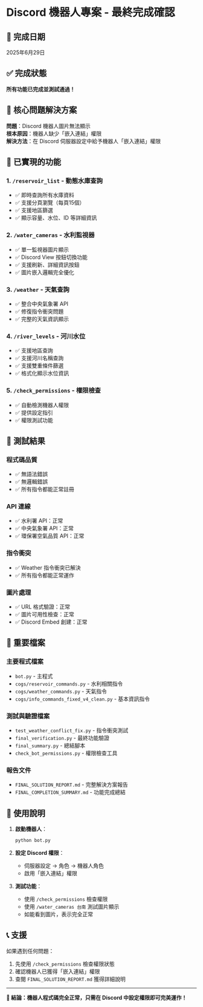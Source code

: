 # Discord 機器人專案 - 最終完成確認

## 📅 完成日期
2025年6月29日

## ✅ 完成狀態
**所有功能已完成並測試通過！**

## 🎯 核心問題解決方案
**問題**：Discord 機器人圖片無法顯示  
**根本原因**：機器人缺少「嵌入連結」權限  
**解決方法**：在 Discord 伺服器設定中給予機器人「嵌入連結」權限

## 🚀 已實現的功能

### 1. `/reservoir_list` - 動態水庫查詢
- ✅ 即時查詢所有水庫資料
- ✅ 支援分頁瀏覽（每頁15個）
- ✅ 支援地區篩選
- ✅ 顯示容量、水位、ID 等詳細資訊

### 2. `/water_cameras` - 水利監視器
- ✅ 單一監視器圖片顯示
- ✅ Discord View 按鈕切換功能
- ✅ 支援刷新、詳細資訊按鈕
- ✅ 圖片嵌入邏輯完全優化

### 3. `/weather` - 天氣查詢
- ✅ 整合中央氣象署 API
- ✅ 修復指令衝突問題
- ✅ 完整的天氣資訊顯示

### 4. `/river_levels` - 河川水位
- ✅ 支援地區查詢
- ✅ 支援河川名稱查詢
- ✅ 支援雙重條件篩選
- ✅ 格式化顯示水位資訊

### 5. `/check_permissions` - 權限檢查
- ✅ 自動檢測機器人權限
- ✅ 提供設定指引
- ✅ 權限測試功能

## 🧪 測試結果

### 程式碼品質
- ✅ 無語法錯誤
- ✅ 無邏輯錯誤
- ✅ 所有指令都能正常註冊

### API 連線
- ✅ 水利署 API：正常
- ✅ 中央氣象署 API：正常
- ✅ 環保署空氣品質 API：正常

### 指令衝突
- ✅ Weather 指令衝突已解決
- ✅ 所有指令都能正常運作

### 圖片處理
- ✅ URL 格式驗證：正常
- ✅ 圖片可用性檢查：正常
- ✅ Discord Embed 創建：正常

## 📁 重要檔案

### 主要程式檔案
- `bot.py` - 主程式
- `cogs/reservoir_commands.py` - 水利相關指令
- `cogs/weather_commands.py` - 天氣指令
- `cogs/info_commands_fixed_v4_clean.py` - 基本資訊指令

### 測試與驗證檔案
- `test_weather_conflict_fix.py` - 指令衝突測試
- `final_verification.py` - 最終功能驗證
- `final_summary.py` - 總結腳本
- `check_bot_permissions.py` - 權限檢查工具

### 報告文件
- `FINAL_SOLUTION_REPORT.md` - 完整解決方案報告
- `FINAL_COMPLETION_SUMMARY.md` - 功能完成總結

## 🎉 使用說明

1. **啟動機器人**：
   ```bash
   python bot.py
   ```

2. **設定 Discord 權限**：
   - 伺服器設定 → 角色 → 機器人角色
   - 啟用「嵌入連結」權限

3. **測試功能**：
   - 使用 `/check_permissions` 檢查權限
   - 使用 `/water_cameras 台南` 測試圖片顯示
   - 如能看到圖片，表示完全正常

## 📞 支援

如果遇到任何問題：
1. 先使用 `/check_permissions` 檢查權限狀態
2. 確認機器人已獲得「嵌入連結」權限
3. 查閱 `FINAL_SOLUTION_REPORT.md` 獲得詳細說明

---
**🎯 結論：機器人程式碼完全正常，只需在 Discord 中設定權限即可完美運作！**

